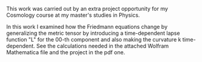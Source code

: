 This work was carried out by an extra project opportunity for my Cosmology course at my master's studies in Physics.

In this work I examined how the Friedmann equations change by generalizing the metric tensor by introducing a time-dependent lapse function "L" for the 00-th component and also making the curvature k time-dependent. See the calculations needed in the attached Wolfram Mathematica file and the project in the pdf one.
